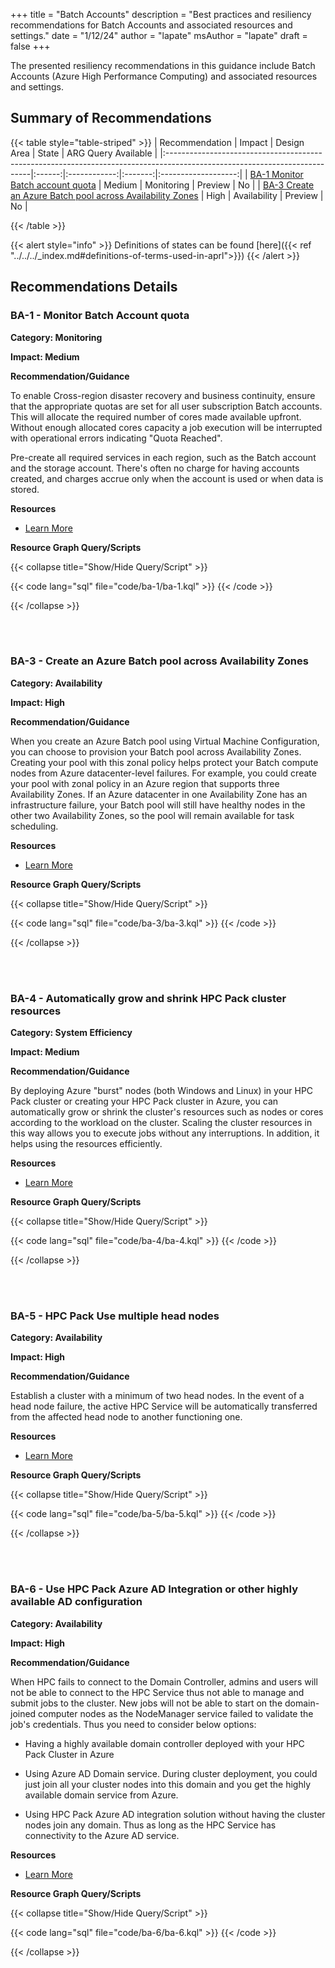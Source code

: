+++
title = "Batch Accounts"
description = "Best practices and resiliency recommendations for Batch Accounts and associated resources and settings."
date = "1/12/24"
author = "lapate"
msAuthor = "lapate"
draft = false
+++

The presented resiliency recommendations in this guidance include Batch Accounts (Azure High Performance Computing) and associated resources and settings.

## Summary of Recommendations

{{< table style="table-striped" >}}
| Recommendation | Impact | Design Area | State | ARG Query Available |
|:--------------------------------------------------------------------------------------------------------------------------|:------:|:------------:|:-------:|:-------------------:|
| [BA-1 Monitor Batch account quota](#ba-1---monitor-batch-account-quota) | Medium | Monitoring | Preview | No |
| [BA-3 Create an Azure Batch pool across Availability Zones](#ba-3---create-an-azure-batch-pool-across-availability-zones) | High | Availability | Preview | No |

{{< /table >}}

{{< alert style="info" >}}
Definitions of states can be found [here]({{< ref "../../../_index.md#definitions-of-terms-used-in-aprl">}})
{{< /alert >}}

## Recommendations Details

### BA-1 - Monitor Batch Account quota

**Category: Monitoring**

**Impact: Medium**

**Recommendation/Guidance**

To enable Cross-region disaster recovery and business continuity, ensure that the appropriate quotas are set for all user subscription Batch accounts. This will allocate the required number of cores made available upfront. Without enough allocated cores capacity a job execution will be interrupted with operational errors indicating "Quota Reached".

Pre-create all required services in each region, such as the Batch account and the storage account. There's often no charge for having accounts created, and charges accrue only when the account is used or when data is stored.

**Resources**

- [Learn More](https://learn.microsoft.com/azure/reliability/reliability-batch#cross-region-disaster-recovery-and-business-continuity)

**Resource Graph Query/Scripts**

{{< collapse title="Show/Hide Query/Script" >}}

{{< code lang="sql" file="code/ba-1/ba-1.kql" >}} {{< /code >}}

{{< /collapse >}}

<br><br>

### BA-3 - Create an Azure Batch pool across Availability Zones

**Category: Availability**

**Impact: High**

**Recommendation/Guidance**

When you create an Azure Batch pool using Virtual Machine Configuration, you can choose to provision your Batch pool across Availability Zones. Creating your pool with this zonal policy helps protect your Batch compute nodes from Azure datacenter-level failures.
For example, you could create your pool with zonal policy in an Azure region that supports three Availability Zones. If an Azure datacenter in one Availability Zone has an infrastructure failure, your Batch pool will still have healthy nodes in the other two Availability Zones, so the pool will remain available for task scheduling.

**Resources**

- [Learn More](https://learn.microsoft.com/azure/batch/create-pool-availability-zones)

**Resource Graph Query/Scripts**

{{< collapse title="Show/Hide Query/Script" >}}

{{< code lang="sql" file="code/ba-3/ba-3.kql" >}} {{< /code >}}

{{< /collapse >}}

<br><br>

### BA-4 - Automatically grow and shrink HPC Pack cluster resources

**Category: System Efficiency**

**Impact: Medium**

**Recommendation/Guidance**

By deploying Azure "burst" nodes (both Windows and Linux) in your HPC Pack cluster or creating your HPC Pack cluster in Azure, you can automatically grow or shrink the cluster's resources such as nodes or cores according to the workload on the cluster. Scaling the cluster resources in this way allows you to execute jobs without any interruptions. In addition, it helps using the resources efficiently.

**Resources**

- [Learn More](https://learn.microsoft.com/powershell/high-performance-computing/hpcpack-auto-grow-shrink?view=hpc19-ps)

**Resource Graph Query/Scripts**

{{< collapse title="Show/Hide Query/Script" >}}

{{< code lang="sql" file="code/ba-4/ba-4.kql" >}} {{< /code >}}

{{< /collapse >}}

<br><br>

### BA-5 - HPC Pack Use multiple head nodes

**Category: Availability**

**Impact: High**

**Recommendation/Guidance**

Establish a cluster with a minimum of two head nodes. In the event of a head node failure, the active HPC Service will be automatically transferred from the affected head node to another functioning one.

**Resources**

- [Learn More](https://learn.microsoft.com/powershell/high-performance-computing/hpcpack-ha-cloud?view=hpc19-ps#dealing-with-head-node-failure)

**Resource Graph Query/Scripts**

{{< collapse title="Show/Hide Query/Script" >}}

{{< code lang="sql" file="code/ba-5/ba-5.kql" >}} {{< /code >}}

{{< /collapse >}}

<br><br>

### BA-6 - Use HPC Pack Azure AD Integration or other highly available AD configuration

**Category: Availability**

**Impact: High**

**Recommendation/Guidance**

When HPC fails to connect to the Domain Controller, admins and users will not be able to connect to the HPC Service thus not able to manage and submit jobs to the cluster. New jobs will not be able to start on the domain-joined computer nodes as the NodeManager service failed to validate the job's credentials. Thus you need to consider below options:

- Having a highly available domain controller deployed with your HPC Pack Cluster in Azure

- Using Azure AD Domain service. During cluster deployment, you could just join all your cluster nodes into this domain and you get the highly available domain service from Azure.

- Using HPC Pack Azure AD integration solution without having the cluster nodes join any domain. Thus as long as the HPC Service has connectivity to the Azure AD service.

**Resources**

- [Learn More](https://learn.microsoft.com/powershell/high-performance-computing/hpcpack-ha-cloud?view=hpc19-ps#dealing-with-ad-failure)

**Resource Graph Query/Scripts**

{{< collapse title="Show/Hide Query/Script" >}}

{{< code lang="sql" file="code/ba-6/ba-6.kql" >}} {{< /code >}}

{{< /collapse >}}

<br><br>

